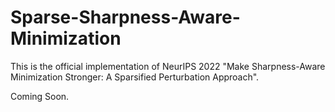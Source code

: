 # Sparse-Sharpness-Aware-Minimization

This is the official implementation of NeurIPS 2022 "Make Sharpness-Aware Minimization Stronger: A Sparsified Perturbation Approach".

Coming Soon.

